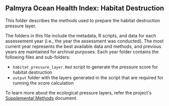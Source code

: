 ## Palmyra Ocean Health Index: Habitat Destruction

This folder describes the methods used to prepare the habitat destruction pressure layer. 


The folders in this file include the metadata, R scripts, and data for each assessement year (i.e., the year the assessment was conducted). The most current year represents the best available data and methods, and previous years are maintained for archival purposes. Each year folder contains the following files and sub-folders:     

- `habitat_pressure_layer.Rmd` script to generate the pressure score for habitat destruction    
- `output` folder with the layers generated in the script that are required for running the score calculation     

To learn more about the ecological pressure layers, refer the project's [Supplemental Methods](https://ohi-4site.github.io/pal-scores/documents/methods-results/Supplement.html) document.   





